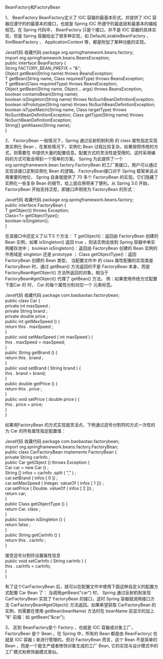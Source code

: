 BeanFactory和FactoryBean

1、 BeanFactory
    BeanFactory定义了 IOC 容器的最基本形式，并提供了 IOC 容器应遵守的的最基本的接口，也就是 Spring IOC 所遵守的最底层和最基本的编程规范。在  Spring 代码中， BeanFactory 只是个接口，并不是 IOC 容器的具体实现，但是 Spring 容器给出了很多种实现，如 DefaultListableBeanFactory 、 XmlBeanFactory 、 ApplicationContext 等，都是附加了某种功能的实现。

Java代码  收藏代码
package org.springframework.beans.factory;  
import org.springframework.beans.BeansException;  
public interface BeanFactory {  
    String FACTORY_BEAN_PREFIX = "&";  
    Object getBean(String name) throws BeansException;  
    <T> T getBean(String name, Class<T> requiredType) throws BeansException;  
    <T> T getBean(Class<T> requiredType) throws BeansException;  
    Object getBean(String name, Object... args) throws BeansException;  
    boolean containsBean(String name);  
    boolean isSingleton(String name) throws NoSuchBeanDefinitionException;  
    boolean isPrototype(String name) throws NoSuchBeanDefinitionException;  
    boolean isTypeMatch(String name, Class<?> targetType) throws NoSuchBeanDefinitionException;  
    Class<?> getType(String name) throws NoSuchBeanDefinitionException;  
    String[] getAliases(String name);  
}   
 
 
2、 FactoryBean
    一般情况下，Spring 通过反射机制利用 <bean> 的 class 属性指定实现类实例化 Bean ，在某些情况下，实例化 Bean 过程比较复杂，如果按照传统的方式，则需要在 <bean> 中提供大量的配置信息。配置方式的灵活性是受限的，这时采用编码的方式可能会得到一个简单的方案。 Spring 为此提供了一个 org.springframework.bean.factory.FactoryBean 的工厂类接口，用户可以通过实现该接口定制实例化 Bean 的逻辑。
FactoryBean接口对于 Spring 框架来说占用重要的地位， Spring 自身就提供了 70 多个 FactoryBean 的实现。它们隐藏了实例化一些复杂 Bean 的细节，给上层应用带来了便利。从 Spring 3.0 开始， FactoryBean 开始支持泛型，即接口声明改为 FactoryBean<T> 的形式：

Java代码  收藏代码
package org.springframework.beans.factory;  
public interface FactoryBean<T> {  
    T getObject() throws Exception;  
    Class<?> getObjectType();  
    boolean isSingleton();  
}   
 
在该接口中还定义了以下3 个方法：
T getObject()：返回由 FactoryBean 创建的 Bean 实例，如果 isSingleton() 返回 true ，则该实例会放到 Spring 容器中单实例缓存池中；
boolean isSingleton()：返回由 FactoryBean 创建的 Bean 实例的作用域是 singleton 还是 prototype ；
Class<T> getObjectType()：返回 FactoryBean 创建的 Bean 类型。
当配置文件中<bean> 的 class 属性配置的实现类是 FactoryBean 时，通过 getBean() 方法返回的不是 FactoryBean 本身，而是 FactoryBean#getObject() 方法所返回的对象，相当于 FactoryBean#getObject() 代理了 getBean() 方法。
例：如果使用传统方式配置下面Car 的 <bean> 时， Car 的每个属性分别对应一个 <property> 元素标签。

Java代码  收藏代码
package  com.baobaotao.factorybean;  
    public   class  Car  {  
        private   int maxSpeed ;  
        private  String brand ;  
        private   double price ;  
        public   int  getMaxSpeed ()   {  
            return   this . maxSpeed ;  
        }  
        public   void  setMaxSpeed ( int  maxSpeed )   {  
            this . maxSpeed  = maxSpeed;  
        }  
        public  String getBrand ()   {  
            return   this . brand ;  
        }  
        public   void  setBrand ( String brand )   {  
            this . brand  = brand;  
        }  
        public   double  getPrice ()   {  
            return   this . price ;  
        }  
        public   void  setPrice ( double  price )   {  
            this . price  = price;  
       }  
}   
 
如果用FactoryBean 的方式实现就灵活点，下例通过逗号分割符的方式一次性的为 Car 的所有属性指定配置值：

Java代码  收藏代码
package  com.baobaotao.factorybean;  
import  org.springframework.beans.factory.FactoryBean;  
public   class  CarFactoryBean  implements  FactoryBean<Car>  {  
    private  String carInfo ;  
    public  Car getObject ()   throws  Exception  {  
        Car car =  new  Car () ;  
        String []  infos =  carInfo .split ( "," ) ;  
        car.setBrand ( infos [ 0 ]) ;  
        car.setMaxSpeed ( Integer. valueOf ( infos [ 1 ])) ;  
        car.setPrice ( Double. valueOf ( infos [ 2 ])) ;  
        return  car;  
    }  
    public  Class<Car> getObjectType ()   {  
        return  Car. class ;  
    }  
    public   boolean  isSingleton ()   {  
        return   false ;  
    }  
    public  String getCarInfo ()   {  
        return   this . carInfo ;  
    }  
  
 接受逗号分割符设置属性信息  
    public   void  setCarInfo ( String carInfo )   {  
        this . carInfo  = carInfo;  
    }  
}   
 
有了这个CarFactoryBean 后，就可以在配置文件中使用下面这种自定义的配置方式配置 Car Bean 了：
<bean id="car" class="com.baobaotao.factorybean.CarFactoryBean" P:carInfo="法拉利 ,400,2000000"/>
当调用getBean("car") 时， Spring 通过反射机制发现 CarFactoryBean 实现了 FactoryBean 的接口，这时 Spring 容器就调用接口方法 CarFactoryBean#getObject() 方法返回。如果希望获取 CarFactoryBean 的实例，则需要在使用 getBean(beanName) 方法时在 beanName 前显示的加上 "&" 前缀：如 getBean("&car");
 
3、 区别
    BeanFactory是个 Factory ，也就是 IOC 容器或对象工厂， FactoryBean 是个 Bean 。在 Spring 中，所有的 Bean 都是由 BeanFactory( 也就是 IOC 容器 ) 来进行管理的。但对 FactoryBean 而言，这个 Bean 不是简单的 Bean ，而是一个能生产或者修饰对象生成的工厂 Bean, 它的实现与设计模式中的工厂模式和修饰器模式类似。
 